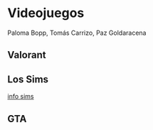 # Videojuegos
Paloma Bopp, Tomás Carrizo, Paz Goldaracena
## Valorant

## Los Sims
[info sims](TheSims.md)

## GTA
